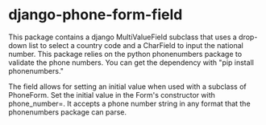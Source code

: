 # django-phone-form-field

This package contains a django MultiValueField subclass that uses a drop-down list to select a country code and a CharField to input the national number. This package relies on the python phonenumbers package to validate the phone numbers. You can get the dependency with "pip install phonenumbers."

The field allows for setting an initial value when used with a subclass of PhoneForm. Set the initial value in the Form's constructor with phone_number=. It accepts a phone number string in any format that the phonenumbers package can parse. 
